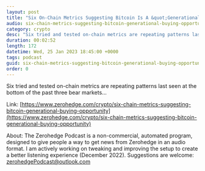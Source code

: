 ```yaml
---
layout: post
title: "Six On-Chain Metrics Suggesting Bitcoin Is A &quot;Generational Buying Opportunity&quot;"
audio: six-chain-metrics-suggesting-bitcoin-generational-buying-opportunity-0
category: crypto
desc: "Six tried and tested on-chain metrics are repeating patterns last seen at the bottom of the past three bear markets..."
duration: 00:02:52
length: 172
datetime: Wed, 25 Jan 2023 18:45:00 +0000
tags: podcast
guid: six-chain-metrics-suggesting-bitcoin-generational-buying-opportunity-0
order: 0
---
```

Six tried and tested on-chain metrics are repeating patterns last seen at the bottom of the past three bear markets...

Link: [https://www.zerohedge.com/crypto/six-chain-metrics-suggesting-bitcoin-generational-buying-opportunity](https://www.zerohedge.com/crypto/six-chain-metrics-suggesting-bitcoin-generational-buying-opportunity)

About: The Zerohedge Podcast is a non-commercial, automated program, designed to give people a way to get news from Zerohedge in an audio format.  I am actively working on tweaking and improving the setup to create a better listening experience (December 2022).  Suggestions are welcome: [zerohedgePodcast@outlook.com](mailto:zerohedgePodcast@outlook.com)